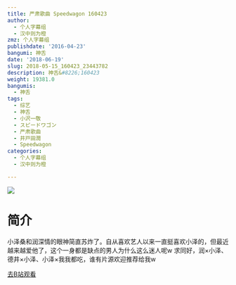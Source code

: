 ```yaml
---
title: 严肃歌曲 Speedwagon 160423
author:
  - 个人字幕组
  - 汉中则为橙
zmz: 个人字幕组
publishdate: '2016-04-23'
bangumi: 神舌
date: '2018-06-19'
slug: 2018-05-15_160423_23443782
description: 神舌&#8226;160423
weight: 19381.0
bangumis:
  - 神舌
tags:
  - 综艺
  - 神舌
  - 小沢一敬
  - スピードワゴン
  - 严肃歌曲
  - 井戸田潤
  - Speedwagon
categories:
  - 个人字幕组
  - 汉中则为橙

---
```

![](https://i.imgur.com/arQvfwS.jpg)
# 简介  
小泽桑和润深情的眼神简直苏炸了。自从喜欢艺人以来一直挺喜欢小泽的，但最近越来越爱他了，这个一身都是缺点的男人为什么这么迷人呢w
求同好，润×小泽、德井×小泽、小泽×我我都吃，谁有片源欢迎推荐给我w  

[去B站观看](https://www.bilibili.com/video/av23443782/)
 

